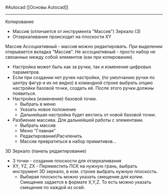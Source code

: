 #Autocad 
[[Основы Autocad]]
___________
Копирование
- Массив (отличается от инструмента "Массив")
Зеркало (З)
- Отзеркаливание происходит на плоскости XY


Массив
Ассоциативный - массив можно редактировать. При выделении открывается вкладка "Массив".
Не ассоциативный - просто набор не связанных между собой элементов (как при копировании).
- Настройка может быть как за ручки, так и изменение цифровых параметров.
- Если при создании нет ручек настройки, (по умолчанию ручки по центру фигур и их не видно) в командной строке выбрать опцию настройки базовой точки, создать её. После этого ручки должны появиться.
- Настройка (изменение) базовой точки.
	- Выбрать в меню
	- Указать новое положение
	- Дальнейшая настройка будет вестись от новой базовой точки.
- Разбиение массива. Для дальнейшей работы с элементами.
	- Выбрать массив
	- Меню "Главная"
	- Редактирование\Расчленить
	- Массив превратиться в набор примитивов...

3D Зеркало (панель редактирование)
- 3 точки - создание плоскости для отзеркаливания
- XY, YZ, ZX - Переместить ПСК на нужную грань, выбрать инструмент 3D зеркало, в ком. строке выбрать нужную плоскость. 
	- Выбирая плоскость можно указать смещение для копии. Смещение задается в формате X,Y,Z. То есть можно указать смещение по каждой из осей.